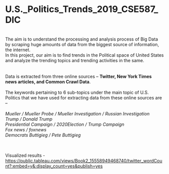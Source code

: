 # U.S._Politics_Trends_2019_CSE587_DIC
<br> The aim is to understand the processing and analysis process of Big Data by scraping huge amounts of data from the biggest source of information, the internet. 
<br> In this project, our aim is to find trends in the Political space of United States and analyze the trending topics and trending activities in the same.  
<br><br>Data is extracted from three online sources – <b>Twitter, New York Times news articles, and Common Crawl Data</b>. 
<br><br>The keywords pertaining to 6 sub-topics under the main topic of U.S. Politics that we have used for extracting data from these online sources are –  
<br><i>Mueller / Mueller Probe / Mueller Investigation / Russian Investigation</i> 
<br><i>Trump / Donald Trump </i>
<br><i>Presidential Campaign / 2020Election / Trump Campaign </i>
<br><i>Fox news / foxnews </i>
<br><i>Democrats Buttigieg / Pete Buttigieg </i>

<br><br> Visualized results - https://public.tableau.com/views/Book2_15558949468740/twitter_wordCount?:embed=y&:display_count=yes&publish=yes

